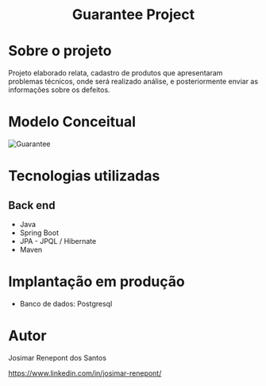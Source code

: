 <h1 align="center">Guarantee Project</h1>

# Sobre o projeto
Projeto elaborado relata, cadastro de produtos que apresentaram problemas técnicos, onde será realizado análise, 
e posteriormente enviar as informações sobre os defeitos.

# Modelo Conceitual

![Guarantee](https://github.com/josimarrenepont/guarantee/assets/111367304/048caac8-e69c-428a-815d-4d5dce1547f9)

# Tecnologias utilizadas

## Back end

* Java
* Spring Boot
* JPA - JPQL / Hibernate
* Maven

# Implantação em produção

* Banco de dados: Postgresql

# Autor

Josimar Renepont dos Santos

https://www.linkedin.com/in/josimar-renepont/
